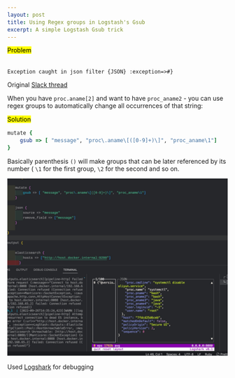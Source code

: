 ```yaml
---
layout: post
title: Using Regex groups in Logstash's Gsub 
excerpt: A simple Logstash Gsub trick
---
```


<mark>Problem</mark>

<code>
Exception caught in json filter {JSON} :exception=>#<RuntimeError: Invalid FieldReference: proc.aname[2]>}
</code>

Original [Slack thread](https://elasticstack.slack.com/archives/CNKF2D325/p1664183139854179) 

When you have `proc.aname[2]` and want to have `proc_aname2` - you can use regex groups to automatically change all occurrences of that string: 

<mark> Solution </mark>
```ruby
mutate {
    gsub => [ "message", "proc\.aname\[([0-9]+)\]", "proc_aname\1"]
}
```

Basically parenthesis `()` will make groups that can be later referenced by its number ( `\1` for the first group, `\2` for the second and so on.

<kbd><img src="/images/2022-09-27-10-22-27.png" ></kbd>

Used [Logshark](https://github.com/ugosan/logshark) for debugging

 